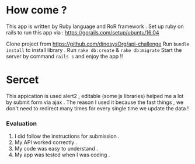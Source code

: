 # How come ?
This app is written by Ruby language and RoR framework .
Set up ruby on rails to run this app via : https://gorails.com/setup/ubuntu/16.04

Clone project from https://github.com/dinosysOrg/api-challenge
Run `bundle install` to install library .
Run `rake db:create` & `rake db:migrate`
Start the server by command `rails s` and enjoy the app !!

# Sercet
This appication is used alert2 , editable (some js libraries) helped me a lot by submit form via ajax . The reason I used it because the fast things , we don't need to redirect many times for every single time we update the data !

### Evaluation

1. I did follow the instructions for submission .
1. My API worked correctly .
1. My code was easy to understand .
1. My app was tested when I was coding .
